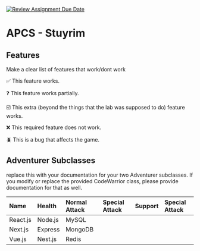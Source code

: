 [![Review Assignment Due Date](https://classroom.github.com/assets/deadline-readme-button-22041afd0340ce965d47ae6ef1cefeee28c7c493a6346c4f15d667ab976d596c.svg)](https://classroom.github.com/a/KprAwj1n)
# APCS - Stuyrim

## Features

Make a clear list of features that work/dont work

:white_check_mark: This feature works.

:question: This feature works partially.

:ballot_box_with_check: This extra (beyond the things that the lab was supposed to do) feature works.

:x: This required feature does not work.

:beetle: This is a bug that affects the game.



## Adventurer Subclasses

replace this with your documentation for your two Adventurer subclasses. If you modify or replace the provided CodeWarrior class, please provide documentation for that as well.


| Name | Health | Normal Attack | Special Attack | Support | Special Attack |
| :----- | :----- | :----- | :----- | :-----| :-----|
| React.js             | Node.js      | MySQL       |
| Next.js              | Express      | MongoDB     |
| Vue.js               | Nest.js      | Redis       |

